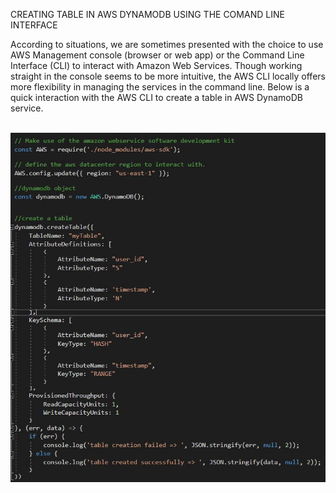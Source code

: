 
CREATING TABLE IN AWS DYNAMODB USING THE COMAND LINE INTERFACE


According to situations, we are sometimes presented with the choice to use AWS Management console (browser or web app) or the Command Line Interface (CLI) to interact with Amazon Web Services. Though working straight in the console seems to be more intuitive, the AWS CLI locally offers more flexibility in managing the services in the command line. Below is a quick interaction with the AWS CLI to create a table in AWS DynamoDB service.


&nbsp;&nbsp;&nbsp;&nbsp;&nbsp;&nbsp;&nbsp;&nbsp;&nbsp;&nbsp;&nbsp;&nbsp;&nbsp;![jpg](/images/table_aws.jpg)
